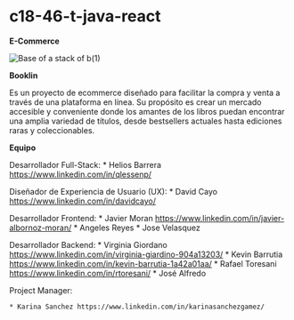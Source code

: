 ﻿# c18-46-t-java-react

﻿**E-Commerce**

![Base of a stack of b(1)](https://github.com/No-Country/c18-46-t-java-react/assets/169822154/9a6aea58-a737-4ad6-b2c8-5e8cf762299e)

**Booklin**

Es un proyecto de ecommerce diseñado para facilitar la compra y venta a través de una plataforma en línea. Su propósito es crear un mercado accesible y conveniente donde los amantes de los libros puedan encontrar una amplia variedad de títulos, desde bestsellers actuales hasta ediciones raras y coleccionables.

**Equipo**
  
  Desarrollador Full-Stack: 
    * Helios Barrera https://www.linkedin.com/in/qlessenp/
  
  Diseñador de Experiencia de Usuario (UX): 
    * David Cayo https://www.linkedin.com/in/davidcayo/ 
  
  Desarrollador Frontend: 
    * Javier Moran https://www.linkedin.com/in/javier-albornoz-moran/
    * Angeles Reyes
    * Jose Velasquez
  
  Desarrollador Backend: 
    * Virginia Giordano https://www.linkedin.com/in/virginia-giardino-904a13203/ 
    * Kevin Barrutia https://www.linkedin.com/in/kevin-barrutia-1a42a01aa/
    * Rafael Toresani https://www.linkedin.com/in/rtoresani/
    * José Alfredo 
  
  Project Manager: 
    
    * Karina Sanchez https://www.linkedin.com/in/karinasanchezgamez/ 

